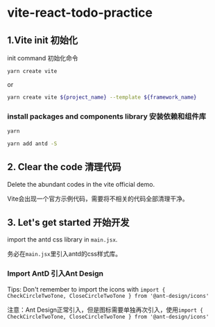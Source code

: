 # vite-react-todo-practice

## 1.Vite init 初始化

init command 初始化命令
```bash
yarn create vite
```

or 

```bash
yarn create vite ${project_name} --template ${framework_name}
```


### install packages and components library 安装依赖和组件库

```bash
yarn 
```

```bash
yarn add antd -S
```

## 2. Clear the code 清理代码
Delete the abundant codes in the vite official demo.

Vite会出现一个官方示例代码，需要将不相关的代码全部清理干净。

## 3. Let's get started 开始开发
import the antd css library in `main.jsx`.

务必在`main.jsx`里引入antd的css样式库。

### Import AntD  引入Ant Design
Tips: Don't remember to import the icons with `import { CheckCircleTwoTone, CloseCircleTwoTone } from '@ant-design/icons'`

注意：Ant Design正常引入，但是图标需要单独再次引入，使用`import { CheckCircleTwoTone, CloseCircleTwoTone } from '@ant-design/icons'`